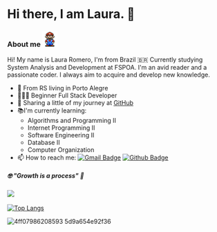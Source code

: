 # Hi there, I am Laura. 👋
### About me <img src="https://github.com/gstvds/gstvds/blob/master/assets/mario.gif" width="35px">
Hi! My name is Laura Romero, I'm from Brazil 🇧🇷 Currently studying System Analysis and Development at FSPOA. 
I'm an avid reader and a passionate coder. I always aim to acquire and develop new knowledge.

-  📍 From RS living in Porto Alegre
-  👩🏻‍💻 Beginner Full Stack Developer
- 🎯  Sharing a little of my journey at [GitHub](https://github.com/lauraromerosantos?tab=repositories)
- 📚I'm currently learning:
	-   Algorithms and Programming II
	-   Internet Programming II
	-  Software Engineering II
	-   Database II
	-  Computer Organization
- 📫 How to reach me: [![Gmail Badge](https://img.shields.io/badge/-Gmail-c14438?style=flat-square&logo=Gmail&logoColor=white&link=mailto:laauraromero.s@gmail.com)](mailto:laauraromero.s@gmail.com)
[![Github Badge](https://img.shields.io/badge/-Github-242A2D?style=flat-square&logo=Github&logoColor=white&link=https://github.com/lauraromerosantos?tab=repositories)](https://github.com/lauraromerosantos?tab=repositories)

#####  🤓 "Growth is a process" 🧠

![](https://komarev.com/ghpvc/?username=lauraromerosantos&color=ff69b4)

[![Top Langs](https://github-readme-stats.vercel.app/api/top-langs/?username=lauraromerosantos&layout=compact)](https://github.com/lauraromerosantos/github-readme-Estatísticas)

![4ff07986208593 5d9a654e92f36](https://user-images.githubusercontent.com/13490305/87845761-8fbbe600-c8a0-11ea-9d25-0244f35647f2.gif)
